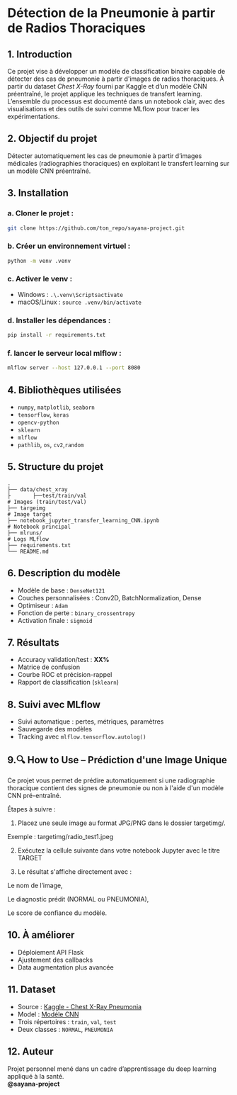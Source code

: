 # Détection de la Pneumonie à partir de Radios Thoraciques

## 1. Introduction

Ce projet vise à développer un modèle de classification binaire capable de détecter des cas de pneumonie à partir d'images de radios thoraciques. À partir du dataset *Chest X-Ray* fourni par Kaggle et d’un modèle CNN préentraîné, le projet applique les techniques de transfert learning. L’ensemble du processus est documenté dans un notebook clair, avec des visualisations et des outils de suivi comme MLflow pour tracer les expérimentations.

## 2. Objectif du projet

Détecter automatiquement les cas de pneumonie à partir d’images médicales (radiographies thoraciques) en exploitant le transfert learning sur un modèle CNN préentraîné.

## 3. Installation

### a. Cloner le projet :
```bash
git clone https://github.com/ton_repo/sayana-project.git
```

### b. Créer un environnement virtuel :
```bash
python -m venv .venv
```

### c. Activer le venv :
- Windows : `.\.venv\Scriptsactivate`
- macOS/Linux : `source .venv/bin/activate`

### d. Installer les dépendances :
```bash
pip install -r requirements.txt
```
### f. lancer le serveur local mlflow :
```bash
mlflow server --host 127.0.0.1 --port 8080
```


## 4. Bibliothèques utilisées

- `numpy`, `matplotlib`, `seaborn`
- `tensorflow`, `keras`
- `opencv-python`
- `sklearn`
- `mlflow`
- `pathlib`, `os`, `cv2`,`random`

## 5. Structure du projet

```
.
├── data/chest_xray
├       ├──test/train/val                                                 # Images (train/test/val)
├── targeimg                                                              # Image target
├── notebook_jupyter_transfer_learning_CNN.ipynb                          # Notebook principal
├── mlruns/                                                               # Logs MLflow
├── requirements.txt
└── README.md
```

## 6. Description du modèle

- Modèle de base : `DenseNet121`
- Couches personnalisées : Conv2D, BatchNormalization, Dense
- Optimiseur : `Adam`
- Fonction de perte : `binary_crossentropy`
- Activation finale : `sigmoid`

## 7. Résultats

- Accuracy validation/test : **XX%**
- Matrice de confusion
- Courbe ROC et précision-rappel
- Rapport de classification (`sklearn`)

## 8. Suivi avec MLflow

- Suivi automatique : pertes, métriques, paramètres
- Sauvegarde des modèles
- Tracking avec `mlflow.tensorflow.autolog()`

## 9.🔍 How to Use – Prédiction d'une Image Unique
Ce projet vous permet de prédire automatiquement si une radiographie thoracique contient des signes de pneumonie ou non à l'aide d'un modèle CNN pré-entraîné.

Étapes à suivre :
1. Placez une seule image au format JPG/PNG dans le dossier targetimg/.

Exemple : targetimg/radio_test1.jpeg

2. Exécutez la cellule suivante dans votre notebook Jupyter avec le titre TARGET 

3. Le résultat s'affiche directement avec :

Le nom de l’image,

Le diagnostic prédit (NORMAL ou PNEUMONIA),

Le score de confiance du modèle.

## 10. À améliorer

- Déploiement API Flask
- Ajustement des callbacks
- Data augmentation plus avancée

## 11. Dataset

- Source : [Kaggle - Chest X-Ray Pneumonia](https://www.kaggle.com/datasets/paultimothymooney/chest-xray-pneumonia)
- Model : [Modéle CNN](https://keras.io/api/applications/)
- Trois répertoires : `train`, `val`, `test`
- Deux classes : `NORMAL`, `PNEUMONIA`

## 12. Auteur

Projet personnel mené dans un cadre d’apprentissage du deep learning appliqué à la santé.  
**@sayana-project**
